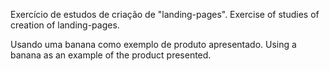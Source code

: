 Exercício de estudos de criação de "landing-pages".
Exercise of studies of creation of landing-pages.

Usando uma banana como exemplo de produto apresentado.
Using a banana as an example of the product presented.